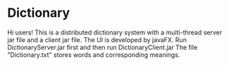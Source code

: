 # Dictionary
Hi users!
  This is a distributed dictionary system with a multi-thread server jar file and a client jar file.
  The UI is developed by javaFX.
  Run DictionaryServer.jar first and then run DictionaryClient.jar
  The file "Dictionary.txt" stores words and corresponding meanings.
